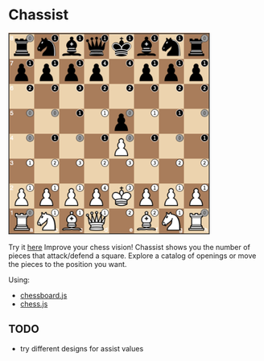 # Chassist

<img src="img/screenshot.png" alt="screenshot" width="400"/>

Try it [here](https://ofietze.github.io/chassist/)
Improve your chess vision! Chassist shows you the number of pieces that attack/defend a square.
Explore a catalog of openings or move the pieces to the position you want.

Using:

- [chessboard.js](https://github.com/oakmac/chessboardjs)
- [chess.js](https://github.com/jhlywa/chess.js)

## TODO

- try different designs for assist values
